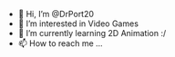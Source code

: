 - 👋 Hi, I’m @DrPort20
- 👀 I’m interested in Video Games
- 🌱 I’m currently learning 2D Animation :/
- 📫 How to reach me ...

<!---
DrPort20/DrPort20 is a ✨ special ✨ repository because its `README.md` (this file) appears on your GitHub profile.
You can click the Preview link to take a look at your changes.
--->
